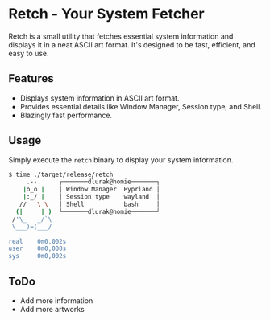# Retch - Your System Fetcher

Retch is a small utility that fetches essential system information and displays it in a neat ASCII art format. It's designed to be fast, efficient, and easy to use.

## Features

- Displays system information in ASCII art format.
- Provides essential details like Window Manager, Session type, and Shell.
- Blazingly fast performance.

## Usage

Simply execute the `retch` binary to display your system information.

```bash
$ time ./target/release/retch
     .--.     ┌───────dlurak@homie───────┐
    |o_o |    │ Window Manager  Hyprland │
    |:_/ |    │ Session type    wayland  │
   //   \ \   │ Shell           bash     │
  (|     | )  └───────dlurak@homie───────┘
 /'\_   _/`\
 \___)=(___/

real    0m0,002s
user    0m0,000s
sys     0m0,002s
```

## ToDo

- Add more information
- Add more artworks
